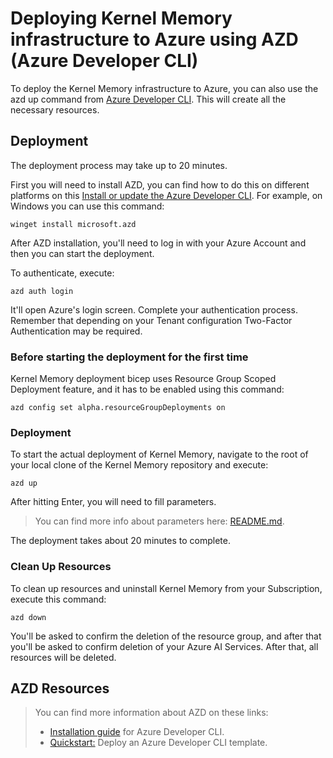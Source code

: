 # Deploying Kernel Memory infrastructure to Azure using AZD (Azure Developer CLI)

To deploy the Kernel Memory infrastructure to Azure, you can also use the azd up command from
[Azure Developer CLI](https://learn.microsoft.com/azure/developer/azure-developer-cli/overview).
This will create all the necessary resources.

## Deployment

The deployment process may take up to 20 minutes.

First you will need to install AZD, you can find how to do this on different platforms on this
[Install or update the Azure Developer CLI](https://learn.microsoft.com/azure/developer/azure-developer-cli/install-azd).
For example, on Windows you can use this command:

    winget install microsoft.azd

After AZD installation, you'll need to log in with your Azure Account and then you can start the deployment.

To authenticate, execute:

    azd auth login

It'll open Azure's login screen. Complete your authentication process. Remember that depending on your Tenant configuration
Two-Factor Authentication may be required.

### Before starting the deployment for the first time

Kernel Memory deployment bicep uses Resource Group Scoped Deployment feature, and it has to be enabled using this command:

    azd config set alpha.resourceGroupDeployments on

### Deployment

To start the actual deployment of Kernel Memory, navigate to the root of your local clone of the Kernel Memory repository
and execute:

    azd up

After hitting Enter, you will need to fill parameters. 

> You can find more info about parameters here: [README.md](README.md).

The deployment takes about 20 minutes to complete.

### Clean Up Resources

To clean up resources and uninstall Kernel Memory from your Subscription, execute this command:

    azd down

You'll be asked to confirm the deletion of the resource group, and after that you'll be asked to confirm deletion of
your Azure AI Services. After that, all resources will be deleted.

## AZD Resources

> You can find more information about AZD on these links:
> - [Installation guide](https://learn.microsoft.com/azure/developer/azure-developer-cli/install-azd) for Azure Developer CLI.
> - [Quickstart:](https://learn.microsoft.com/azure/developer/azure-developer-cli/get-started) Deploy an Azure Developer CLI template.
